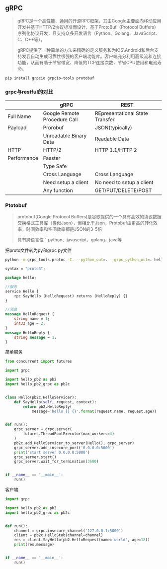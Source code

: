 ## gRPC

> gRPC是一个高性能、通用的开源RPC框架，其由Google主要面向移动应用开发并基于HTTP/2协议标准而设计，基于ProtoBuf（Protocol Buffers）序列化协议开发，且支持众多开发语言（Python、Golang、JavaScript、C、C++等）。
>
> gRPC提供了一种简单的方法来精确的定义服务和为IOS\Android和后台支持发我自动生成可靠性很强的客户端功能库。客户端充分利用高级流和连接功能，从而有助于节省带宽、降低的TCP连接次数，节省CPU使用和电池寿命。

```bash
pip install grpcio grpcio-tools protobuf
```



### grpc与restful的对比

|             | gRPC                         | REST                            |
| ----------- | ---------------------------- | ------------------------------- |
| Full Name   | Google Remote Procedure Call | REpresentational State Transfer |
| Payload     | Prorobuf                     | JSON(typically)                 |
|             | Unreadable Binary Data       | Readable Data                   |
| HTTP        | HTTP/2                       | HTTP 1.1/HTTP 2                 |
| Performance | Fasster                      |                                 |
|             | Type Safe                    |                                 |
|             | Cross Language               | Cross Language                  |
|             | Need setup a client          | No need to setup a client       |
|             | Any function                 | GET/PUT/DELETE/POST             |





### Ptotobuf

> protobuf(Google Protocol Buffers)是谷歌提供的一个具有高效的协议数据交换格式工具库（类似Json），但相比于Json，Protobuf由更高的转化效率，时间效率和空间效率都是JSON的3-5倍
>
> 具有跨语言性：python、javascript、golang、java等



把proto文件转为py和grpc py文件

```bash
python -m grpc_tools.protoc -I. --python_out=. --grpc_python_out=. hello.proto
```

```protobuf
syntax = "proto3";

package hello;

//服务
service Hello {
    rpc SayHello (HelloRequest) returns (HelloReply) {}
}

//消息
message HelloRequest {
    string name = 1;
    int32 age = 2;
}
message HelloReply {
    string message = 1;
}
```



简单服务

```python
from concurrent import futures

import grpc

import hello_pb2 as pb2
import hello_pb2_grpc as pb2c


class Hello(pb2c.HelloServicer):
    def SayHello(self, request, context):
        return pb2.HelloReply(
            message='hello {} {}'.format(request.name, request.age))


def run():
    grpc_server = grpc.server(
        futures.ThreadPoolExecutor(max_workers=4)
    )
    pb2c.add_HelloServicer_to_server(Hello(), grpc_server)
    grpc_server.add_insecure_port('0.0.0.0:5000')
    print('start server 0.0.0.0:5000')
    grpc_server.start()
    grpc_server.wait_for_termination(3600)


if __name__ == '__main__':
    run()
```



客户端

```python
import grpc

import hello_pb2 as pb2
import hello_pb2_grpc as pb2c


def run():
    channel = grpc.insecure_channel('127.0.0.1:5000')
    client = pb2c.HelloStub(channel=channel)
    res = client.SayHello(pb2.HelloRequest(name='world', age=18))
    print(res.message)


if __name__ == '__main__':
    run()
```















